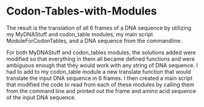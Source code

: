 # Codon-Tables-with-Modules

The result is the translation of all 6 frames of a DNA sequence by utilizing my MyDNAStuff and codon_table modules, my main script ModuleForCodonTables, and a DNA sequence from the commandline.

For both MyDNAStuff and codon_tables modules, the solutions added were modified so that everything in them all became defined functions and were ambiguous enough that they would work with any string of DNA sequence.  I had to add to my codon_table module a new translate function that would translate the input DNA sequence in 6 frames.  I then created a main script that modified the code to read from each of these modules by calling them from the command line and printed out the frame and amino acid sequence of the input DNA sequence.

